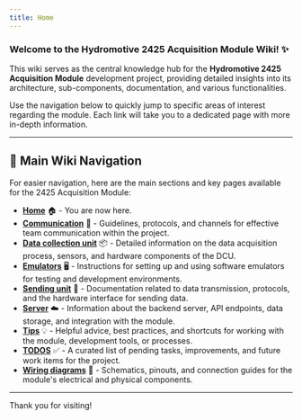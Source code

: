 ```yaml
---
title: Home
---
```

### Welcome to the Hydromotive 2425 Acquisition Module Wiki! ✨

This wiki serves as the central knowledge hub for the **Hydromotive 2425 Acquisition Module** development project, providing detailed insights into its architecture, sub-components, documentation, and various functionalities.

Use the navigation below to quickly jump to specific areas of interest regarding the module. Each link will take you to a dedicated page with more in-depth information.

---

## 🧭 Main Wiki Navigation

For easier navigation, here are the main sections and key pages available for the 2425 Acquisition Module:

*   **[Home](https://gitlab.com/hydromotive/2425-acquistionmodule-dev/-/wikis/home)** 🏠 - You are now here. 
*   **[Communication](https://gitlab.com/hydromotive/2425-acquistionmodule-dev/-/wikis/home/communication)** 💬 - Guidelines, protocols, and channels for effective team communication within the project.
*   **[Data collection unit](https://gitlab.com/hydromotive/2425-acquistionmodule-dev/-/wikis/home/data-collection-unit)** 📦 - Detailed information on the data acquisition process, sensors, and hardware components of the DCU.
*   **[Emulators](https://gitlab.com/hydromotive/2425-acquistionmodule-dev/-/wikis/home/emulators)** 🖥️ - Instructions for setting up and using software emulators for testing and development environments.
*   **[Sending unit](https://gitlab.com/hydromotive/2425-acquistionmodule-dev/-/wikis/home/sending-unit)** 🚀 - Documentation related to data transmission, protocols, and the hardware interface for sending data.
*   **[Server](https://gitlab.com/hydromotive/2425-acquistionmodule-dev/-/wikis/home/server)** ☁️ - Information about the backend server, API endpoints, data storage, and integration with the module.
*   **[Tips](https://gitlab.com/hydromotive/2425-acquistionmodule-dev/-/wikis/home/tips)** 💡 - Helpful advice, best practices, and shortcuts for working with the module, development tools, or processes.
*   **[TODOS](https://gitlab.com/hydromotive/2425-acquistionmodule-dev/-/wikis/home/todos)** ✅ - A curated list of pending tasks, improvements, and future work items for the project.
*   **[Wiring diagrams](https://gitlab.com/hydromotive/2425-acquistionmodule-dev/-/wikis/home/wiring-diagrams)** 🔌 - Schematics, pinouts, and connection guides for the module's electrical and physical components.

---

Thank you for visiting!